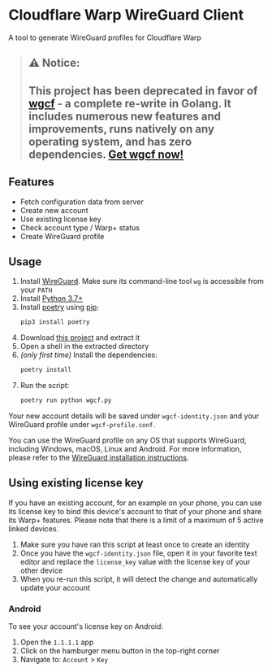 # Cloudflare Warp WireGuard Client
A tool to generate WireGuard profiles for Cloudflare Warp

> ## :warning: Notice:
> ## This project has been deprecated in favor of [wgcf](https://github.com/ViRb3/wgcf) - a complete re-write in Golang. It includes numerous new features and improvements, runs natively on any operating system, and has zero dependencies. [Get wgcf now!](https://github.com/ViRb3/wgcf)

## Features
- Fetch configuration data from server
- Create new account
- Use existing license key
- Check account type / Warp+ status
- Create WireGuard profile

## Usage
1. Install [WireGuard](https://www.wireguard.com/install/). Make sure its command-line tool `wg` is accessible from your `PATH`
1. Install [Python 3.7+](https://www.python.org/downloads/)
2. Install [poetry](https://github.com/python-poetry/poetry) using [pip](https://pypi.org/project/pip/):
    ```bash
    pip3 install poetry
    ```
3. Download [this project](https://github.com/ViRb3/cloudflare-warp-wireguard-client/archive/master.zip) and extract it
4. Open a shell in the extracted directory
5. _(only first time)_ Install the dependencies:
    ```bash
    poetry install
    ```
6. Run the script:
    ```bash
    poetry run python wgcf.py
    ```

Your new account details will be saved under `wgcf-identity.json` and your WireGuard profile under `wgcf-profile.conf`.

You can use the WireGuard profile on any OS that supports WireGuard, including Windows, macOS, Linux and Android. For more information, please refer to the [WireGuard installation instructions](https://www.wireguard.com/install/).

## Using existing license key
If you have an existing account, for an example on your phone, you can use its license key to bind this device's account to that of your phone and share its Warp+ features. Please note that there is a limit of a maximum of 5 active linked devices.

1. Make sure you have ran this script at least once to create an identity
2. Once you have the `wgcf-identity.json` file, open it in your favorite text editor and replace the `license_key` value with the license key of your other device
3. When you re-run this script, it will detect the change and automatically update your account

### Android
To see your account's license key on Android:
1. Open the `1.1.1.1` app
2. Click on the hamburger menu button in the top-right corner
3. Navigate to: `Account` > `Key`
